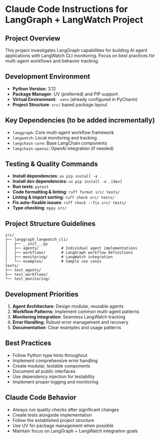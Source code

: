 # Claude Code Instructions for LangGraph + LangWatch Project

## Project Overview
This project investigates LangGraph capabilities for building AI agent applications with LangWatch CLI monitoring. Focus on best practices for multi-agent workflows and behavior tracking.

## Development Environment
- **Python Version**: 3.12
- **Package Manager**: UV (preferred) and PIP support
- **Virtual Environment**: `.venv` (already configured in PyCharm)
- **Project Structure**: `src/` based package layout

## Key Dependencies (to be added incrementally)
- `langgraph`: Core multi-agent workflow framework
- `langwatch`: Local monitoring and tracking
- `langchain-core`: Base LangChain components
- `langchain-openai`: OpenAI integration (if needed)

## Testing & Quality Commands
- **Install dependencies**: `uv pip install -e .`
- **Install dev dependencies**: `uv pip install -e .[dev]`
- **Run tests**: `pytest`
- **Code formatting & linting**: `ruff format src/ tests/`
- **Linting & import sorting**: `ruff check src/ tests/`
- **Fix auto-fixable issues**: `ruff check --fix src/ tests/`
- **Type checking**: `mypy src/`



## Project Structure Guidelines
```
src/
├── langgraph_langwatch_cli/
│   ├── __init__.py
│   ├── agents/          # Individual agent implementations
│   ├── workflows/       # LangGraph workflow definitions  
│   ├── monitoring/      # LangWatch integration
│   └── examples/        # Sample use cases
tests/
├── test_agents/
├── test_workflows/
└── test_monitoring/
```

## Development Priorities
1. **Agent Architecture**: Design modular, reusable agents
2. **Workflow Patterns**: Implement common multi-agent patterns
3. **Monitoring Integration**: Seamless LangWatch tracking
4. **Error Handling**: Robust error management and recovery
5. **Documentation**: Clear examples and usage patterns

## Best Practices
- Follow Python type hints throughout
- Implement comprehensive error handling
- Create modular, testable components
- Document all public interfaces
- Use dependency injection for testability
- Implement proper logging and monitoring

## Claude Code Behavior
- Always run quality checks after significant changes
- Create tests alongside implementation
- Follow the established project structure
- Use UV for package management when possible
- Maintain focus on LangGraph + LangWatch integration goals